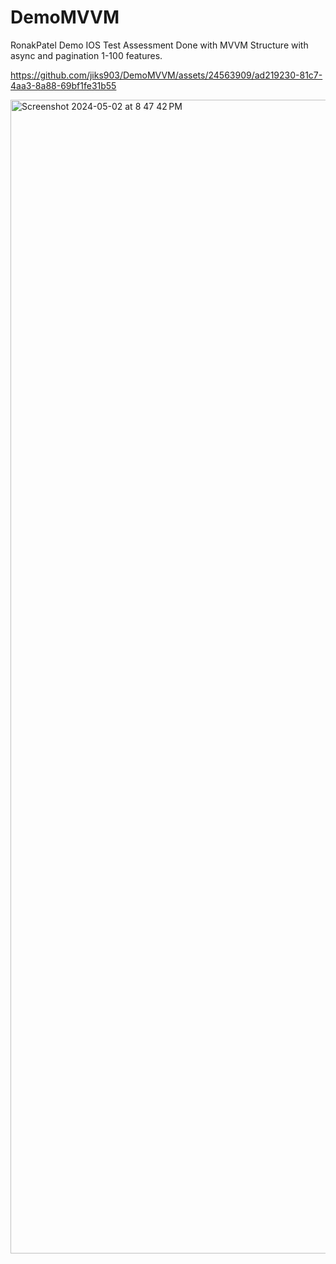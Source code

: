 # DemoMVVM
RonakPatel Demo
IOS Test Assessment   Done with MVVM Structure with async and pagination 1-100 features.



https://github.com/jiks903/DemoMVVM/assets/24563909/ad219230-81c7-4aa3-8a88-69bf1fe31b55

<img width="1846" alt="Screenshot 2024-05-02 at 8 47 42 PM" src="https://github.com/jiks903/DemoMVVM/assets/24563909/543ac515-8187-40cc-bf94-adcb4ef0e106">
